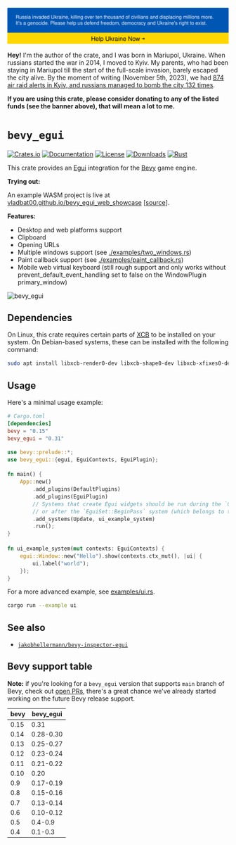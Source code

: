 [![Stand With Ukraine](https://raw.githubusercontent.com/vshymanskyy/StandWithUkraine/main/banner2-direct.svg)](https://stand-with-ukraine.pp.ua)

**Hey!** I'm the author of the crate, and I was born in Mariupol, Ukraine. When russians started the war in 2014, I moved to Kyiv. My parents, who had been staying in Mariupol till the start of the full-scale invasion, barely escaped the city alive. By the moment of writing (November 5th, 2023), we had [874 air raid alerts in Kyiv, and russians managed to bomb the city 132 times](https://air-alarms.in.ua/en/region/kyiv).

**If you are using this crate, please consider donating to any of the listed funds (see the banner above), that will mean a lot to me.**

# `bevy_egui`

[![Crates.io](https://img.shields.io/crates/v/bevy_egui.svg)](https://crates.io/crates/bevy_egui)
[![Documentation](https://docs.rs/bevy_egui/badge.svg)](https://docs.rs/bevy_egui)
[![License](https://img.shields.io/badge/license-MIT-blue.svg)](https://github.com/bevyengine/bevy/blob/master/LICENSE)
[![Downloads](https://img.shields.io/crates/d/bevy_egui.svg)](https://crates.io/crates/bevy_egui)
[![Rust](https://github.com/vladbat00/bevy_egui/workflows/CI/badge.svg)](https://github.com/vladbat00/bevy_egui/actions)

This crate provides an [Egui](https://github.com/emilk/egui) integration for the [Bevy](https://github.com/bevyengine/bevy) game engine.

**Trying out:**

An example WASM project is live at [vladbat00.github.io/bevy_egui_web_showcase](https://vladbat00.github.io/bevy_egui_web_showcase/index.html) [[source](https://github.com/vladbat00/bevy_egui_web_showcase)].

**Features:**
- Desktop and web platforms support
- Clipboard
- Opening URLs
- Multiple windows support (see [./examples/two_windows.rs](https://github.com/vladbat00/bevy_egui/blob/v0.29.0/examples/two_windows.rs))
- Paint callback support (see [./examples/paint_callback.rs](https://github.com/vladbat00/bevy_egui/blob/v0.29.0/examples/paint_callback.rs))
- Mobile web virtual keyboard (still rough support and only works without prevent_default_event_handling set to false on the WindowPlugin primary_window)

![bevy_egui](bevy_egui.png)

## Dependencies

On Linux, this crate requires certain parts of [XCB](https://xcb.freedesktop.org/) to be installed on your system. On Debian-based systems, these can be installed with the following command:

```bash
sudo apt install libxcb-render0-dev libxcb-shape0-dev libxcb-xfixes0-dev
```

## Usage

Here's a minimal usage example:
```toml
# Cargo.toml
[dependencies]
bevy = "0.15"
bevy_egui = "0.31"
```

```rust
use bevy::prelude::*;
use bevy_egui::{egui, EguiContexts, EguiPlugin};

fn main() {
    App::new()
        .add_plugins(DefaultPlugins)
        .add_plugins(EguiPlugin)
        // Systems that create Egui widgets should be run during the `CoreSet::Update` set,
        // or after the `EguiSet::BeginPass` system (which belongs to the `CoreSet::PreUpdate` set).
        .add_systems(Update, ui_example_system)
        .run();
}

fn ui_example_system(mut contexts: EguiContexts) {
    egui::Window::new("Hello").show(contexts.ctx_mut(), |ui| {
        ui.label("world");
    });
}

```

For a more advanced example, see [examples/ui.rs](https://github.com/vladbat00/bevy_egui/blob/v0.20.1/examples/ui.rs).

```bash
cargo run --example ui
```

## See also

- [`jakobhellermann/bevy-inspector-egui`](https://github.com/jakobhellermann/bevy-inspector-egui)

## Bevy support table

**Note:** if you're looking for a `bevy_egui` version that supports `main` branch of Bevy, check out [open PRs](https://github.com/vladbat00/bevy_egui/pulls), there's a great chance we've already started working on the future Bevy release support.

| bevy | bevy_egui |
|------|-----------|
| 0.15 | 0.31      |
| 0.14 | 0.28-0.30 |
| 0.13 | 0.25-0.27 |
| 0.12 | 0.23-0.24 |
| 0.11 | 0.21-0.22 |
| 0.10 | 0.20      |
| 0.9  | 0.17-0.19 |
| 0.8  | 0.15-0.16 |
| 0.7  | 0.13-0.14 |
| 0.6  | 0.10-0.12 |
| 0.5  | 0.4-0.9   |
| 0.4  | 0.1-0.3   |
